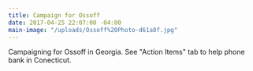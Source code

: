 ```yaml
---
title: Campaign for Ossoff
date: 2017-04-25 22:07:00 -04:00
main-image: "/uploads/Ossoff%20Photo-d61a8f.jpg"
---
```


Campaigning for Ossoff in Georgia. See "Action Items" tab to help phone bank in Conecticut.